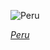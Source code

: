 
![Peru](https://www.gstatic.com/prettyearth/assets/full/1098.jpg)

*[Peru](https://www.google.com/maps/@-17.0673,-70.777984,16z/data=!3m1!1e3)*
